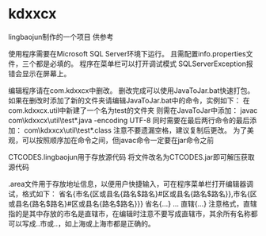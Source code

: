 # kdxxcx
lingbaojun制作的一个项目 供参考

使用程序需要在Microsoft SQL Server环境下运行。
且需配置info.properties文件，三个都是必填的。
程序在菜单栏可以打开调试模式 SQLServerException报错会显示在屏幕上。

编辑程序请在com.kdxxcx中删改。
删改完成可以使用JavaToJar.bat快速打包。
如果在删改时添加了新的文件夹请编辑JavaToJar.bat中的命令，实例如下：
在com.kdxxcx.util中新建了一个名为test的文件夹 则需在JavaToJar中添加：
javac com\kdxxcx\util\test\*.java -encoding UTF-8
同时需要在最后两行命令的最后添加：
 com\kdxxcx\util\test\*.class
注意不要遗漏空格，建议复制后更改。
为了美观，可以按照顺序加在命令之间，但javac命令一定要在jar命令之前

CTCODES.lingbaojun用于存放源代码 将文件改名为CTCODES.jar即可解压获取源代码

.area文件用于存放地址信息，以便用户快捷输入，可在程序菜单栏打开编辑器调试，格式如下：
省名{市名{区或县名{路名$路名}#区或县名{路名$路名}},市名{区或县名{路名$路名}#区或县名{路名$路名}}}
省名{...}
...
直辖{...}
注意格式，直辖指的是其中存放的市名是直辖市，在编辑时注意不要写成直辖市，其余所有名称都可以写成..市或..，如上海或上海市都是正确的。
